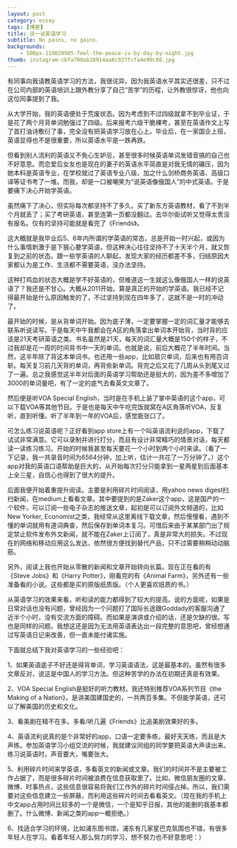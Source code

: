 ```yaml
---
layout: post
category: essay
tags: [博客]
title: 谈一谈英语学习
subtitle: No pains, no gains.
backgrounds:
    - 500px-119028985-feel-the-peace-iv-by-day-by-night.jpg
thumb: instagram-cbfa700ab28914aa8c927fcfa4e90c88.jpg
---
```


有同事向我请教英语学习的方法，我很诧异。因为我英语水平其实还很差，只不过在公司内部的英语培训上跟外教分享了自己“苦学”的历程，让外教很惊讶，他也向这位同事提到了我。

从大学开始，我的英语便处于荒废状态。因为考虑到不过四级就拿不到毕业证，于是花了两个月背单词勉强过了四级。后来报考六级干脆裸考，甚至在英语作文上写了首打油诗敷衍了事，完全没有把英语学习放在心上。毕业后，在一家国企上班，英语显得也不是很重要，所以英语水平是一跌再跌。

但看到别人流利的英语又不免心生妒忌，甚至很多时候英语单词发错音搞的自己也不好意思。而恋爱后女友也是现在的妻子的英语水平简直是对我无情的碾压，因为她本科是英语专业，在学校就过了英语专业八级，加之什么剑桥商务英语、高级口译等证书考了一堆。而我，却是一口被嘲笑为“说英语像俄国人”的中式英语。于是要痛下决心开始学英语。

虽然痛下了决心，但实际每次都坚持不了多久。买了新东方英语教材，看了不到半个月就丢了；买了考研英语，甚至连第一页都没翻过。去华尔街试听又觉得太贵没有报名。仅有的坚持可能就是看完了《Friends》。

这大概就是我毕业后5、6年内所谓的学英语的常态，总是开始一时兴起，或因为什么事情刺激于是下狠心要学英语，但这种决心往往坚持不了十天半个月，就又恢复到之前的状态。跟一些学英语的人聊起，发现大家的经历都差不多，归结原因大家都认为是工作、生活都不需要英语，没办法坚持。

这种打鸡血的状态大概是学不好英语的，但难道这一生就这么像俄国人一样的说英语了？我还是不甘心。大概从2011开始，算是真正的开始的学英语。我已经不记得最开始是什么原因触发的了，不过坚持到现在四年多了，这就不是一时的冲动了。

最开始的时候，是从背单词开始。因为底子薄，一定要掌握一定的词汇量才能够去联系听说读写。于是每天中午我都会在A区的角落拿出单词本开始背，当时背的应该是21天考研英语之类。书名虽然是21天，每天的词汇量大概是150个的样子，不过我却是花一周的时间背书中一天的单词。也就是说，前后大概花了半年时间。当然，这半年除了背这本单词书，也还用一些app，比如扇贝单词，后来也有用百词斩。每天复习前几天背的单词，再背些新单词。背完之后又花了几周从头到尾又过了一遍。总之我感觉这半年对后面的英语学习帮助还是挺大的，因为差不多增加了3000的单词量吧，有了一定的底气去看英文文章了。

然后便是听VOA Special English，当时是在手机上装了掌中英语的这个app，可以下载VOA等其他节目。于是也是每天中午吃完饭就窝在A区角落听VOA，反复听，直到听懂。听了半年到一年的VOA后，感觉能张口了。

可怎么练习说英语呢？正好看到app store上有一个叫英语流利说的app，下载了试试非常满意。它可以录制并进行打分，而且有设计非常精巧的情景对话，每天都读一读练习练习。开始的时候我甚至每天要花一个小时到两个小时来读。（看了一下记录，我一共录音时间为6564分钟，加上听，估计一共花了一万分钟了。）这个app对我的英语口语帮助是巨大的，从开始每次打分只能拿到一星两星到后面基本上全三星，自信心也得到了很大的提升。

后面我便开始着重提升阅读。主要是利用碎片时间阅读，用yahoo news digest扫扫新闻，在medium上看看文章。其中要提到的是Zaker这个app，这是国产的一个软件，可以订阅一些电子杂志的推送文章，起初是可以订阅外文频道的，比如New Yorker, Economist之类，我经常从这里离线下载文章，然后慢慢看，遇到不懂的单词就用有道词典查，然后保存到单词本复习。可惜后来由于某某部门出了规定禁止软件发布外文新闻，就不能在Zaker上订阅了，真是非常大的损失。不过现在的网络和移动应用这么发达，依然很方便找到替代产品，只不过需要稍稍动动脑筋。

另外，阅读上我也开始从零散的新闻和文章开始转向长篇。现在正在看的有《Steve Jobs》和《Harry Potter》，刚看完的有《Animal Farm》，另外还有一些准备看的小说。这些都是买的原版纸质版。（个人更喜欢纸质的书。）

从英语学习的效果来看，听和读的能力都得到了较大的提高。说的方面呢，如果是日常对话也没有问题，曾经因为一个问题打了国际长途跟Goddady的客服沟通了近半个小时，没有交流方面的障碍。而如果是演讲或介绍的话，还是欠缺的很。写也是同样的问题。我想这还是因为无法用英语表达出一段完整的意思吧，曾经想通过写英语日记来改善，但一直未能付诸实施。

下面就总结下我对英语学习的一些经验吧：

1、如果英语底子不好还是得背单词，学习英语语法，这是最基本的。虽然有很多文章反对，说这是中国人的学习方法。但这种苦学的办法在初期还真是有效果。

2、VOA Special English是挺好的听力教材。我还特别推荐VOA系列节目《the Making of a Nation》，是讲美国建国史的，一共两百多集。不但能学英语，还可以了解美国的历史和文化。

3、看美剧在精不在多。多看/听几遍《Friends》比追美剧效果好的多。

4、英语流利说真的是个非常好的app，口语一定要多练，最好天天练，而且是大声练。参加英语学习小组交流的时候，我就建议同组的同学要把英语大声读出来。练习说英语时，声音要大，嘴要张大。

5、利用碎片时间来学英语，多看英文的新闻或文章。我们的时间并不是主要被工作占据了，而是很多碎片时间被浪费在信息获取里了。比如，微信朋友圈的文章、微博、时事热点，这些信息很容易将我们工作外的碎片时间侵占掉。所以，我们需要对这些信息建立一些屏蔽，而利用这些碎片时间去看看英文。（现在我的手机上中文app占用时间比较多的一个是微信，一个是知乎日报，其他的能删的我基本都删了。什么微博、新闻之类的app一概拒绝。）

6、找适合学习的环境，比如浦东图书馆，浦东有几家星巴克氛围也不错，有很多年轻人在学习。看着年轻人那么努力的学习，想不努力也不好意思吧：）
